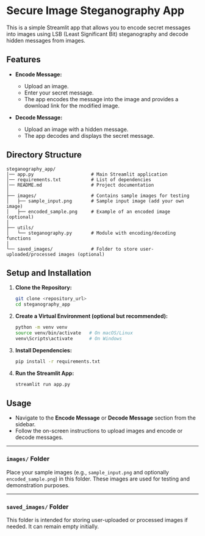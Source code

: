 # Secure Image Steganography App

This is a simple Streamlit app that allows you to encode secret messages into images using LSB (Least Significant Bit) steganography and decode hidden messages from images.

## Features

- **Encode Message:** 
  - Upload an image.
  - Enter your secret message.
  - The app encodes the message into the image and provides a download link for the modified image.
  
- **Decode Message:**
  - Upload an image with a hidden message.
  - The app decodes and displays the secret message.

## Directory Structure

```
steganography_app/
│── app.py                     # Main Streamlit application
│── requirements.txt           # List of dependencies
│── README.md                  # Project documentation
│
├── images/                    # Contains sample images for testing
│   ├── sample_input.png       # Sample input image (add your own image)
│   ├── encoded_sample.png     # Example of an encoded image (optional)
│
├── utils/
│   └── steganography.py       # Module with encoding/decoding functions
│
└── saved_images/              # Folder to store user-uploaded/processed images (optional)
```

## Setup and Installation

1. **Clone the Repository:**
   ```bash
   git clone <repository_url>
   cd steganography_app
   ```

2. **Create a Virtual Environment (optional but recommended):**
   ```bash
   python -m venv venv
   source venv/bin/activate   # On macOS/Linux
   venv\Scripts\activate      # On Windows
   ```

3. **Install Dependencies:**
   ```bash
   pip install -r requirements.txt
   ```

4. **Run the Streamlit App:**
   ```bash
   streamlit run app.py
   ```

## Usage

- Navigate to the **Encode Message** or **Decode Message** section from the sidebar.
- Follow the on-screen instructions to upload images and encode or decode messages.

---

### `images/` Folder

Place your sample images (e.g., `sample_input.png` and optionally `encoded_sample.png`) in this folder. These images are used for testing and demonstration purposes.

---

### `saved_images/` Folder

This folder is intended for storing user-uploaded or processed images if needed. It can remain empty initially.
